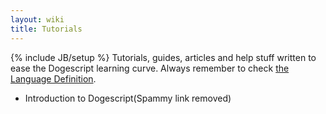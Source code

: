 ```yaml
---
layout: wiki
title: Tutorials
---
```

{% include JB/setup %}
Tutorials, guides, articles and help stuff written to ease the Dogescript learning curve.
Always remember to check [the Language Definition](https://github.com/dogescript/dogescript/blob/master/LANGUAGE.md).

* Introduction to Dogescript(Spammy link removed)
